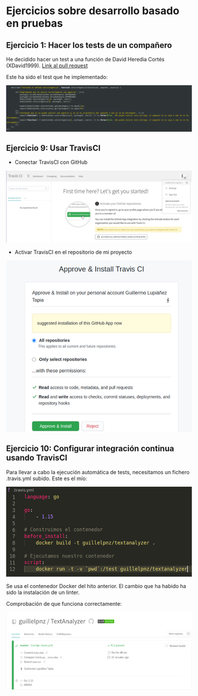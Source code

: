 # Ejercicios sobre desarrollo basado en pruebas

## Ejercicio 1: Hacer los tests de un compañero

He decidido hacer un test a una función de David Heredia Cortés (XDavid1999).
[Link al pull request](https://github.com/XDavid1999/PacketService/pull/57)

Este ha sido el test que he implementado:

![Captura del test hecho](./imagenes/test_david.png)

## Ejercicio 9: Usar TravisCI

- Conectar TravisCI con GitHub

![Conectar travis a GitHub](./imagenes/connect_travis_github.png)

- Activar TravisCI en el repositorio de mi proyecto

![Activar travis en mi repositorio](./imagenes/activate_travis_repositories.png)

## Ejercicio 10: Configurar integración continua usando TravisCI

Para llevar a cabo la ejecución automática de tests, necesitamos un fichero
.travis.yml subido. Este es el mío:

![Archivo .travis.yml](./imagenes/travis_docker.png)

Se usa el contenedor Docker del hito anterior. El cambio que ha habido ha sido
la instalación de un linter.

Comprobación de que funciona correctamente:

![Travis funcionando](./imagenes/travis_funcionando.png)
